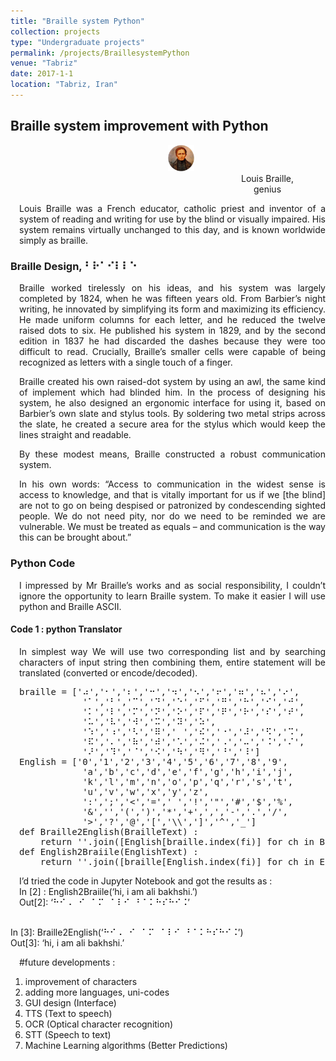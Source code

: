 ```yaml
---
title: "Braille system Python"
collection: projects
type: "Undergraduate projects"
permalink: /projects/BraillesystemPython
venue: "Tabriz"
date: 2017-1-1
location: "Tabriz, Iran"
---
```


<h2>Braille system improvement with Python</h2>

<figure style="margin-left:50%;">
  <img src="/images/projects/LouisBraille.jpg" alt="LouisBraille.jpg" style="width:20%">
  <figcaption style="text-align: center; margin-left:50%;">Louis Braille, genius</figcaption>
</figure> 

<p align="justify" style="padding-left: 1em">Louis Braille was a French educator, catholic priest and inventor of a system of reading and writing for use by the blind or visually impaired. His system remains virtually unchanged to this day, and is known worldwide simply as braille.</p>

<h3>Braille Design, ⠃⠗⠁⠊⠇⠇⠑</h3>
<p align="justify" style="padding-left: 1em">Braille worked tirelessly on his ideas, and his system was largely completed by 1824, when he was fifteen years old. From Barbier’s night writing, he innovated by simplifying its form and maximizing its efficiency. He made uniform columns for each letter, and he reduced the twelve raised dots to six. He published his system in 1829, and by the second edition in 1837 he had discarded the dashes because they were too difficult to read. Crucially, Braille’s smaller cells were capable of being recognized as letters with a single touch of a finger.</p>

<p align="justify" style="padding-left: 1em">Braille created his own raised-dot system by using an awl, the same kind of implement which had blinded him. In the process of designing his system, he also designed an ergonomic interface for using it, based on Barbier’s own slate and stylus tools. By soldering two metal strips across the slate, he created a secure area for the stylus which would keep the lines straight and readable.</p>

<p align="justify" style="padding-left: 1em">By these modest means, Braille constructed a robust communication system.</p>

<p align="justify" style="padding-left: 1em">In his own words: “Access to communication in the widest sense is access to knowledge, and that is vitally important for us if we [the blind] are not to go on being despised or patronized by condescending sighted people. We do not need pity, nor do we need to be reminded we are vulnerable. We must be treated as equals – and communication is the way this can be brought about.”</p>

<h3>Python Code</h3>
<p align="justify" style="padding-left: 1em">I impressed by Mr Braille’s works and as social responsibility, I couldn’t ignore the opportunity to learn Braille system. To make it easier I will use python and Braille ASCII.</p>

<h4>Code 1 : python Translator</h4>
<p align="justify" style="padding-left: 1em">In simplest way We will use two corresponding list and by searching characters of input string then combining them, entire statement will be translated (converted or encode/decoded).</p>
<pre align="justify" style="padding-left: 1em">
braille = ['⠴','⠂','⠆','⠒','⠲','⠢','⠖','⠶','⠦','⠔',
			'⠁','⠃','⠉','⠙','⠑','⠋','⠛','⠓','⠊','⠚',
			'⠅','⠇','⠍','⠝','⠕','⠏','⠟','⠗','⠎','⠞',
			'⠥','⠧','⠺','⠭','⠽','⠵',
			'⠱','⠰','⠣','⠿','⠀','⠮','⠐','⠼','⠫','⠩',
			'⠯','⠄','⠷','⠾','⠡','⠬','⠠','⠤','⠨','⠌',
			'⠜','⠹','⠈','⠪','⠳','⠻','⠘','⠸']
English = ['0','1','2','3','4','5','6','7','8','9',
			'a','b','c','d','e','f','g','h','i','j',
			'k','l','m','n','o','p','q','r','s','t',
			'u','v','w','x','y','z',
			':',';','<','=',' ','!','"','#','$','%',
			'&','','(',')','*','+',',','-','.','/',
			'>','?','@','[','\\',']','^','_']
def Braille2English(BrailleText) :
	return ''.join([English[braille.index(fi)] for ch in BrailleText for fi in braille if ch == fi])
def English2Braiile(EnglishText) :
	return ''.join([braille[English.index(fi)] for ch in EnglishText for fi in English if ch == fi])
</pre>
<p align="justify" style="padding-left: 1em">I’d tried the code in Jupyter Notebook and got the results as :  <br>
In [2] : English2Braiile(‘hi, i am ali bakhshi.’)  <br>
Out[2]: ‘⠓⠊⠠⠀⠊⠀⠁⠍⠀⠁⠇⠊⠀⠃⠁⠅⠓⠎⠓⠊⠨’  <br><br>

In  [3]: Braille2English(‘⠓⠊⠠⠀⠊⠀⠁⠍⠀⠁⠇⠊⠀⠃⠁⠅⠓⠎⠓⠊⠨’)  <br>
Out[3]: ‘hi, i am ali bakhshi.’</p>

<p align="justify" style="padding-left: 1em">#future developments :  </p>
 <ol>
  <li>improvement of characters</li>
  <li>adding more languages, uni-codes</li>
  <li>GUI design (Interface)</li>
  <li>TTS (Text to speech)</li>
  <li>OCR (Optical character recognition)</li>
  <li>STT (Speech to text)</li>
  <li>Machine Learning algorithms (Better Predictions)</li>
</ol>
